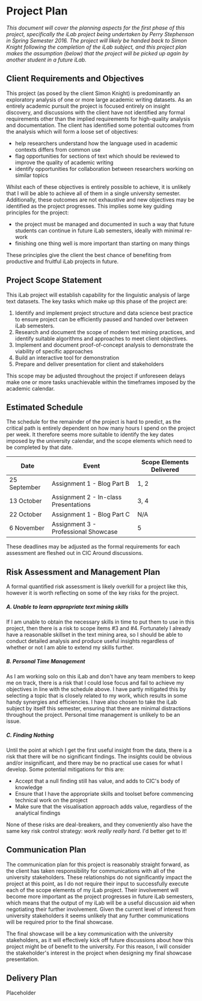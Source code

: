 # Project Plan

_This document will cover the planning aspects for the first phase of this project, specifically the iLab project being undertaken by Perry Stephenson in Spring Semester 2016. The project will likely be handed back to Simon Knight following the completion of the iLab subject, and this project plan makes the assumption (below) that the project will be picked up again by another student in a future iLab._

## Client Requirements and Objectives

This project (as posed by the client Simon Knight) is predominantly an exploratory analysis of one or more large academic writing datasets. As an entirely academic pursuit the project is focused entirely on insight discovery, and discussions with the client have not identified any formal requirements other than the implied requirements for high-quality analysis and documentation. The client has identified some potential outcomes from the analysis which will form a loose set of objectives:

* help researchers understand how the language used in academic contexts differs from common use
* flag opportunities for sections of text which should be reviewed to improve the quality of academic writing
* identify opportunities for collaboration between researchers working on similar topics

Whilst each of these objectives is entirely possible to achieve, it is unlikely that I will be able to achieve all of them in a single university semester. Additionally, these outcomes are not exhaustive and new objectives may be identified as the project progresses. This implies some key guiding principles for the project:

* the project must be managed and documented in such a way that future students can continue in future iLab semesters, ideally with minimal re-work
* finishing one thing well is more important than starting on many things

These principles give the client the best chance of benefiting from productive and fruitful iLab projects in future.

## Project Scope Statement

This iLab project will establish capability for the linguistic analysis of large text datasets. The key tasks which make up this phase of the project are:

1. Identify and implement project structure and data science best practice to ensure project can be efficiently paused and handed over between iLab semesters.
2. Research and document the scope of modern text mining practices, and identify suitable algorithms and approaches to meet client objectives.
3. Implement and document proof-of-concept analysis to demonstrate the viability of specific approaches
4. Build an interactive tool for demonstration 
5. Prepare and deliver presentation for client and stakeholders

This scope may be adjusted throughout the project if unforeseen delays make one or more tasks unachievable within the timeframes imposed by the academic calendar.

## Estimated Schedule

The schedule for the remainder of the project is hard to predict, as the critical path is entirely dependent on how many hours I spend on the project per week. It therefore seems more suitable to identify the key dates imposed by the university calendar, and the scope elements which need to be completed by that date.

| Date | Event | Scope Elements Delivered |
|---|---|---|
| 25 September | Assignment 1 - Blog Part B | 1, 2 |
| 13 October | Assignment 2 - In-class Presentations | 3, 4 |
| 22 October | Assignment 1 - Blog Part C | N/A |
| 6 November | Assignment 3 - Professional Showcase | 5 |

These deadlines may be adjusted as the formal requirements for each assessment are fleshed out in CIC Around discussions.

## Risk Assessment and Management Plan

A formal quantified risk assessment is likely overkill for a project like this, however it is worth reflecting on some of the key risks for the project.

##### A. Unable to learn appropriate text mining skills

If I am unable to obtain the necessary skills in time to put them to use in this project, then there is a risk to scope items #3 and #4. Fortunately I already have a reasonable skillset in the text mining area, so I should be able to conduct detailed analysis and produce useful insights regardless of whether or not I am able to extend my skills further.

##### B. Personal Time Management

As I am working solo on this iLab and don't have any team members to keep me on track, there is a risk that I could lose focus and fail to achieve my objectives in line with the schedule above. I have partly mitigated this by selecting a topic that is closely related to my work, which results in some handy synergies and efficiencies. I have also chosen to take the iLab subject by itself this semester, ensuring that there are minimal distractions throughout the project. Personal time management is unlikely to be an issue.

##### C. Finding Nothing

Until the point at which I get the first useful insight from the data, there is a risk that there will be no significant findings. The insights could be obvious and/or insignificant, and there may be no practical use cases for what I develop. Some potential mitigations for this are:

* Accept that a null finding still has value, and adds to CIC's body of knowledge
* Ensure that I have the appropriate skills and toolset before commencing technical work on the project
* Make sure that the visualisation approach adds value, regardless of the analytical findings

None of these risks are deal-breakers, and they conveniently also have the same key risk control strategy: _work really really hard_. I'd better get to it!

## Communication Plan

The communication plan for this project is reasonably straight forward, as the client has taken responsibility for communications with all of the university stakeholders. These relationships do not significantly impact the project at this point, as I do not require their input to successfully execute each of the scope elements of my iLab project. Their involvement will become more important as the project progresses in future iLab semesters, which means that the output of my iLab will be a useful discussion aid when negotiating their further involvement. Given the current level of interest from university stakeholders it seems unlikely that any further communications will be required prior to the final showcase.

The final showcase will be a key communication with the university stakeholders, as it will effectively kick off future discussions about how this project might be of benefit to the university. For this reason, I will consider the stakeholder's interest in the project when designing my final showcase presentation.

## Delivery Plan

Placeholder